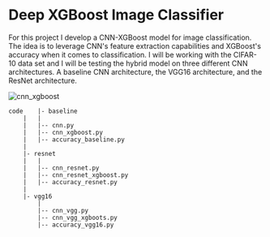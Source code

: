 # Deep XGBoost Image Classifier

For this project I develop a CNN-XGBoost model for image classification. The idea is to leverage CNN's feature extraction capabilities and XGBoost's accuracy when it comes to classification. I will be working with the CIFAR-10 data set and I will be testing the hybrid model on three different CNN architectures. A baseline CNN architecture, the VGG16 architecture, and the ResNet architecture.

![cnn_xgboost](https://raw.githubusercontent.com/jonaac/deep-xgboost-image-classifier/main/imgs/cnn_xgboost.jpg)

```
code	|- baseline
	|	|
	|	|-- cnn.py
	|	|-- cnn_xgboost.py
	|	|-- accuracy_baseline.py
	|
	|- resnet
	|	|
	|	|-- cnn_resnet.py
	|	|-- cnn_resnet_xgboost.py
	|	|-- accuracy_resnet.py
	|
	|- vgg16
		|
		|-- cnn_vgg.py
		|-- cnn_vgg_xgboots.py
		|-- accuracy_vgg16.py
```
